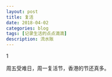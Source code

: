 ```yaml
---
layout: post
title: 复活
date: 2018-04-02
categories: blog
tags: [记录生活的点点滴滴]
description: 流水账
---
```


1

周五受难日，周一复活节，香港的节还真多。







